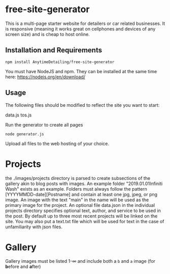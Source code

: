 # free-site-generator
This is a multi-page starter website for detailers or car related businesses. It is responsive (meaning it works great on cellphones and devices of any screen size) and is cheap to host online.

## Installation and Requirements

`npm install AnytimeDetailing/free-site-generator`

You must have NodeJS and npm. They can be installed at the same time here: https://nodejs.org/en/download/

## Usage

The following files should be modified to reflect the site you want to start:

data.js
tos.js

Run the generator to create all pages

`node generator.js`

Upload all files to the web hosting of your choice.



# Projects

the ./images/projects directory is parsed to create subsections of the gallery akin to blog posts with images. An example folder "2019.01.01Infiniti Wash" exists as an example. Folders must always follow the pattern [YYYYMMDD-date][Postname] and contain at least one jpg, jpeg, or png image. An image with the text "main" in the name will be used as the primary image for the project.
An optional file data.json in the individual projects directory specifies optional text, author, and service to be used in the post. By default up to three most recent projects will be linked on the site.
You may also put a text.txt file which will be used for text in the case of unfamiliarity with json files.

# Gallery

Gallery images must be listed 1-∞ and include both a `b` and `a` image (for **b**efore and **a**fter)
